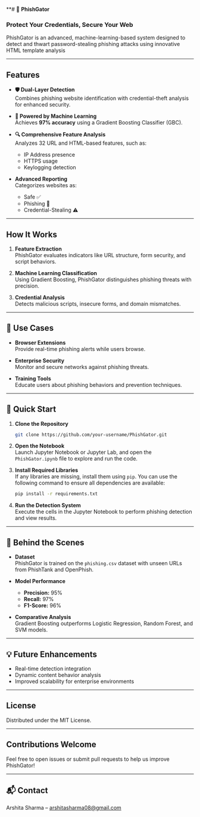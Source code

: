 **# 🐊 **PhishGator**  
### **Protect Your Credentials, Secure Your Web**  

PhishGator is an advanced, machine-learning-based system designed to detect and thwart password-stealing phishing attacks using innovative HTML template analysis  

---

##  **Features**  

- **🛡️ Dual-Layer Detection**  
  Combines phishing website identification with credential-theft analysis for enhanced security.  

- **🤖 Powered by Machine Learning**  
  Achieves **97% accuracy** using a Gradient Boosting Classifier (GBC).  

- **🔍 Comprehensive Feature Analysis**  
  Analyzes 32 URL and HTML-based features, such as:  
  - IP Address presence   
  - HTTPS usage   
  - Keylogging detection   

- **Advanced Reporting**  
  Categorizes websites as:  
  - Safe ✅  
  - Phishing 🚨  
  - Credential-Stealing ⚠️  

---

##  **How It Works**  

1. **Feature Extraction**  
   PhishGator evaluates indicators like URL structure, form security, and script behaviors.  

2. **Machine Learning Classification**  
   Using Gradient Boosting, PhishGator distinguishes phishing threats with precision.  

3. **Credential Analysis**  
   Detects malicious scripts, insecure forms, and domain mismatches.  

---

## 🎯 **Use Cases**  

- **Browser Extensions**  
  Provide real-time phishing alerts while users browse.  

- **Enterprise Security**  
  Monitor and secure networks against phishing threats.  

- **Training Tools**  
  Educate users about phishing behaviors and prevention techniques.  

---

## 🚀 **Quick Start**  

1. **Clone the Repository**  
   ```bash  
   git clone https://github.com/your-username/PhishGator.git  
   ```  

2. **Open the Notebook**  
   Launch Jupyter Notebook or Jupyter Lab, and open the `PhishGator.ipynb` file to explore and run the code.  

3. **Install Required Libraries**  
   If any libraries are missing, install them using `pip`. You can use the following command to ensure all dependencies are available:  
   ```bash  
   pip install -r requirements.txt  
   ```  

4. **Run the Detection System**  
   Execute the cells in the Jupyter Notebook to perform phishing detection and view results.  

---

## 🧠 **Behind the Scenes**  

- **Dataset**  
  PhishGator is trained on the `phishing.csv` dataset with unseen URLs from PhishTank and OpenPhish.  

- **Model Performance**  
  - **Precision:** 95%  
  - **Recall:** 97%  
  - **F1-Score:** 96%  

- **Comparative Analysis**  
  Gradient Boosting outperforms Logistic Regression, Random Forest, and SVM models.  

---

## 💡  **Future Enhancements**  

- Real-time detection integration  
- Dynamic content behavior analysis   
- Improved scalability for enterprise environments   

---

## **License**  

Distributed under the MIT License. 

---

## **Contributions Welcome**  

Feel free to open issues or submit pull requests to help us improve PhishGator!  

---
 
## 📬 **Contact**

Arshita Sharma – arshitasharma08@gmail.com
